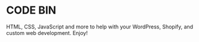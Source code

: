 # CODE BIN

HTML, CSS, JavaScript and more to help with your WordPress, Shopify, and custom web development. Enjoy!